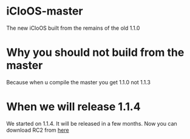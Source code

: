 # iCloOS-master
The new iCloOS built from the remains of the old 1.1.0
# Why you should not build from the master
Because when u compile the master you get 1.1.0 not 1.1.3
# When we will release 1.1.4
We started on 1.1.4. It will be released in a few months. Now you can download RC2 from [here](https://github.com/iCloExecutable/icloos-master/releases/download/beta2/iClosOS.exe)





